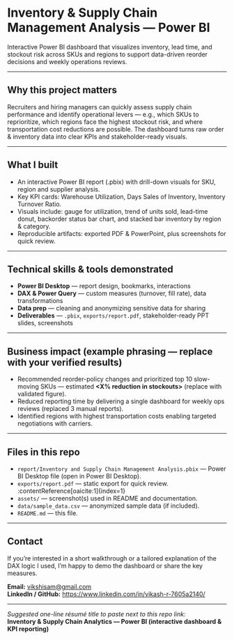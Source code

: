# Inventory & Supply Chain Management Analysis — Power BI

Interactive Power BI dashboard that visualizes inventory, lead time, and stockout risk across SKUs and regions to support data-driven reorder decisions and weekly operations reviews.

---

## Why this project matters
Recruiters and hiring managers can quickly assess supply chain performance and identify operational levers — e.g., which SKUs to reprioritize, which regions face the highest stockout risk, and where transportation cost reductions are possible. The dashboard turns raw order & inventory data into clear KPIs and stakeholder-ready visuals.



---

## What I built
- An interactive Power BI report (.pbix) with drill-down visuals for SKU, region and supplier analysis.
- Key KPI cards: Warehouse Utilization, Days Sales of Inventory, Inventory Turnover Ratio.
- Visuals include: gauge for utilization, trend of units sold, lead-time donut, backorder status bar chart, and stacked bar inventory by region & category.
- Reproducible artifacts: exported PDF & PowerPoint, plus screenshots for quick review.

---

## Technical skills & tools demonstrated
- **Power BI Desktop** — report design, bookmarks, interactions  
- **DAX & Power Query** — custom measures (turnover, fill rate), data transformations  
- **Data prep** — cleaning and anonymizing sensitive data for sharing  
- **Deliverables** — `.pbix`, `exports/report.pdf`, stakeholder-ready PPT slides, screenshots

---

## Business impact (example phrasing — replace with your verified results)
- Recommended reorder-policy changes and prioritized top 10 slow-moving SKUs — estimated **\<X% reduction in stockouts\>** (replace with validated figure).  
- Reduced reporting time by delivering a single dashboard for weekly ops reviews (replaced 3 manual reports).  
- Identified regions with highest transportation costs enabling targeted negotiations with carriers.

---

## Files in this repo
- `report/Inventory and Supply Chain Management Analysis.pbix` — Power BI Desktop file (open in Power BI Desktop).  
- `exports/report.pdf` — static export for quick review. :contentReference[oaicite:1]{index=1}  
- `assets/` — screenshot(s) used in README and documentation.  
- `data/sample_data.csv` — anonymized sample data (if included).  
- `README.md` — this file.

---

## Contact
If you’re interested in a short walkthrough or a tailored explanation of the DAX logic I used, I’m happy to demo the dashboard or share the key measures.

**Email:** vikshisam@gmail.com  
**LinkedIn / GitHub:** https://www.linkedin.com/in/vikash-r-7605a2140/

---

*Suggested one-line résumé title to paste next to this repo link:*  
**Inventory & Supply Chain Analytics — Power BI (interactive dashboard & KPI reporting)**


